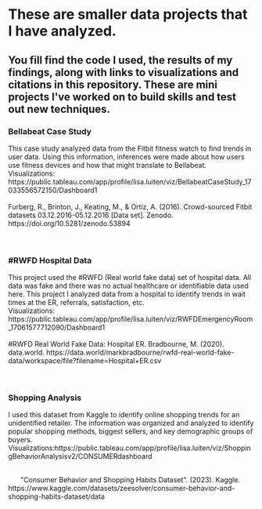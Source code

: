 <h1> These are smaller data projects that I have analyzed. </h1>
<h2> You fill find the code I used, the results of my findings, along with links to visualizations and citations in this repository. These are mini projects I've worked on to build skills and test out new techniques. </h2>
<h3> Bellabeat Case Study</h3>
<body> This case study analyzed data from the Fitbit fitness watch to find trends in user data. Using this information, inferences were made about how users use fitness devices and how that might translate to Bellabeat.</body>
<br>Visualizations: https://public.tableau.com/app/profile/lisa.luiten/viz/BellabeatCaseStudy_17033556572150/Dashboard1
<br>
<br>Furberg, R., Brinton, J., Keating, M., & Ortiz, A. (2016). Crowd-sourced Fitbit datasets 03.12.2016-05.12.2016 [Data set]. Zenodo. https://doi.org/10.5281/zenodo.53894 <br><br>
<br>

<h3>#RWFD Hospital Data</h3>
  <body> This project used the #RWFD (Real world fake data) set of hospital data. All data was fake and there was no actual healthcare or identifiable data used here. This project I analyzed data from a hospital to identify trends in wait times at the ER, referrals, satisfaction, etc. </body>
  <br> Visualizations: https://public.tableau.com/app/profile/lisa.luiten/viz/RWFDEmergencyRoom_17061577712090/Dashboard1 
<br><br> #RWFD Real World Fake Data: Hospital ER. Bradbourne, M. (2020). data.world. https://data.world/markbradbourne/rwfd-real-world-fake-data/workspace/file?filename=Hospital+ER.csv
<br><br>

<br>
<h3>Shopping Analysis</h3>
<body>I used this dataset from Kaggle to identify online shopping trends for an unidentified retailer. The information was organized and analyzed to identify popular shopping methods, biggest sellers, and key demographic groups of buyers. </body>
<br>Visualizations:https://public.tableau.com/app/profile/lisa.luiten/viz/ShoppingBehaviorAnalysisv2/CONSUMERdashboard
<br><br><p style="text-indent: 25px;">"Consumer Behavior and Shopping Habits Dataset". (2023). Kaggle. https://www.kaggle.com/datasets/zeesolver/consumer-behavior-and-shopping-habits-dataset/data </p>
